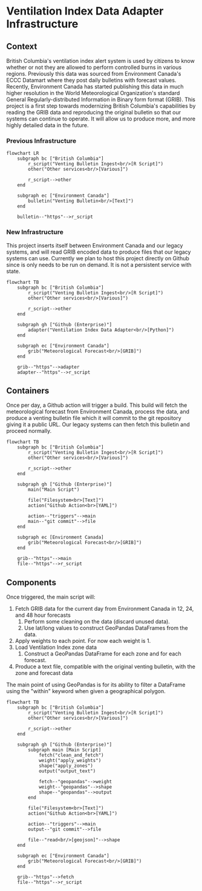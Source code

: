 # Ventilation Index Data Adapter Infrastructure

## Context

British Columbia's ventilation index alert system is used by citizens to know
whether or not they are allowed to perform controlled burns in various regions.
Previously this data was sourced from Environment Canada's ECCC Datamart where
they post daily bulletins with forecast values. Recently, Environment Canada has
started publishing this data in much higher resolution in the World
Meteorological Organization's standard General Regularly-distributed Information
in Binary form format (GRIB). This project is a first step towards modernizing
British Columbia's capabilities by reading the GRIB data and reproducing the
original bulletin so that our systems can continue to operate. It will allow us
to produce more, and more highly detailed data in the future.

### Previous Infrastructure

```mermaid
flowchart LR
    subgraph bc ["British Columbia"]
        r_script("Venting Bulletin Ingest<br/>[R Script]")
        other("Other services<br/>[Various]")

        r_script-->other
    end

    subgraph ec ["Environment Canada"]
        bulletin("Venting Bulletin<br/>[Text]")
    end

    bulletin--"https"-->r_script
```

### New Infrastructure

This project inserts itself between Environment Canada and our legacy systems,
and will read GRIB encoded data to produce files that our legacy systems can
use. Currently we plan to host this project directly on Github since is only
needs to be run on demand. It is not a persistent service with state.

```mermaid
flowchart TB
    subgraph bc ["British Columbia"]
        r_script("Venting Bulletin Ingest<br/>[R Script]")
        other("Other services<br/>[Various]")

        r_script-->other
    end

    subgraph gh ["Github (Enterprise)"]
        adapter("Ventilation Index Data Adapter<br/>[Python]")
    end

    subgraph ec ["Environment Canada"]
        grib("Meteorological Forecast<br/>[GRIB]")
    end

    grib--"https"-->adapter
    adapter--"https"-->r_script
```

## Containers

Once per day, a Github action will trigger a build. This build will fetch the
meteorological forecast from Environment Canada, process the data, and produce a
venting bulletin file which it will commit to the git repository giving it a
public URL. Our legacy systems can then fetch this bulletin and proceed
normally.

```mermaid
flowchart TB
    subgraph bc ["British Columbia"]
        r_script("Venting Bulletin Ingest<br/>[R Script]")
        other("Other services<br/>[Various]")

        r_script-->other
    end

    subgraph gh ["Github (Enterprise)"]
        main("Main Script")

        file("Filesystem<br>[Text]")
        action("Github Action<br>[YAML]")

        action--"triggers"-->main
        main--"git commit"-->file
    end

    subgraph ec [Environment Canada]
        grib("Meteorological Forecast<br/>[GRIB]")
    end

    grib--"https"-->main
    file--"https"-->r_script
```

## Components

Once triggered, the main script will:

1. Fetch GRIB data for the current day from Environment Canada in 12, 24, and 48
   hour forecasts
    1. Perform some cleaning on the data (discard unused data).
    2. Use lat/long values to construct GeoPandas DataFrames from the data.
2. Apply weights to each point. For now each weight is 1.
3. Load Ventilation Index zone data
    1. Construct a GeoPandas DataFrame for each zone and for each forecast.
4. Produce a text file, compatible with the original venting bulletin, with the
   zone and forecast data

The main point of using GeoPandas is for its ability to filter a DataFrame using
the "within" keyword when given a geographical polygon.

```mermaid
flowchart TB
    subgraph bc ["British Columbia"]
        r_script("Venting Bulletin Ingest<br/>[R Script]")
        other("Other services<br/>[Various]")

        r_script-->other
    end

    subgraph gh ["Github (Enterprise)"]
        subgraph main [Main Script]
            fetch("clean_and_fetch")
            weight("apply_weights")
            shape("apply_zones")
            output("output_text")

            fetch--"geopandas"-->weight
            weight--"geopandas"-->shape
            shape--"geopandas"-->output
        end

        file("Filesystem<br>[Text]")
        action("Github Action<br>[YAML]")

        action--"triggers"-->main
        output--"git commit"-->file

        file--"read<br/>[geojson]"-->shape
    end

    subgraph ec ["Environment Canada"]
        grib("Meteorological Forecast<br/>[GRIB]")
    end

    grib--"https"-->fetch
    file--"https"-->r_script
```